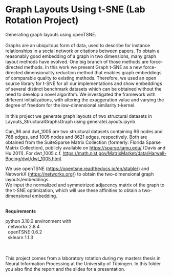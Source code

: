 # Graph Layouts Using t-SNE (Lab Rotation Project)

Generating graph layouts using openTSNE.<br>
<br>
Graphs are an ubiquitous form of data, used to describe for instance relationships in a
social network or citations between papers. To obtain a reasonably good embedding of a graph
in two dimensions, many graph layout methods have evolved. One big branch of those methods
are force-directed methods. In this work we present Graph t-SNE as a new force-directed dimensionality reduction method that enables graph embeddings of comparable quality to existing
methods. Therefore, we used an open source library for t-SNE for all our implementations
and show embeddings of several distinct benchmark datasets which can be obtained without the
need to develop a novel algorithm. We investigated the framework with different initializations, with altering the exaggeration value and varying the degree of freedom for the low-dimensional similarity t-kernel.<br>
<br>
In this project we generate graph layouts of two structural datasets in Layouts_StructuralGraphsGraph using generateLayouts.ipynb<br>

Can_96 and dwt_1005 are two structural datasets containing 96 nodes and 768 edges, and 1005 nodes and 8621 edges, respectively. Both are obtained from the SuiteSparse Matrix Collection (formerly: Florida Sparse Matrix Collection),
publicly available on https://sparse.tamu.edu/ (Davis and Hu 2011). For dwt_1005 c.f. https://math.nist.gov/MatrixMarket/data/Harwell-Boeing/dwt/dwt_1005.html. <br>

We use openTSNE (https://opentsne.readthedocs.io/en/stable/) and NetworkX (https://networkx.org/) to obtain the two-dimensional graph layouts/embeddings.<br>
We input the normalized and symmetrized adjacency matrix of the graph to the t-SNE optimization, which will use these affinities to obtain a two-dimensional embedding.<br>

<br>
<strong>Requirements</strong> <br>

python 3.10.0 environment with<br>
&nbsp; networkx 2.8.4 <br>
&nbsp; openTSNE 0.6.2 <br>
&nbsp; sklearn 1.1.3 <br>

<br>
<br>
This project comes from a laboratory rotation during my masters thesis in Neural Information Processing at the University of Tübingen.
In this folder you also find the report and the slides for a presentation. 
